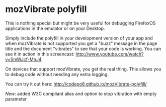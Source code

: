 mozVibrate polyfill
===================

This is nothing special but might be very useful for debugging FirefoxOS applications in the emulator or on your Desktop. 

Simply include the polyfill in your development version of your app and when mozVibrate is not supported you get a "buzz" message in the page title and the document "vibrates" to see that your code is working. You can see it in action in this screencast: http://www.youtube.com/watch?v=SmWJcf-MnJ4 

On devices that support mozVibrate, you get the real thing. This allows you to debug code without needing any extra logging. 

You can try it out here: http://codepo8.github.io/mozVibrate-polyfill/

*New*: added W3C compliant alias and option to stop vibration with empty parameter